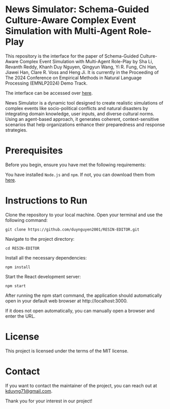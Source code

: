# News Simulator: Schema-Guided Culture-Aware Complex Event Simulation with Multi-Agent Role-Play

This repository is the interface for the paper of Schema-Guided Culture-Aware Complex Event Simulation with Multi-Agent Role-Play by Sha Li, Revanth Reddy, Khanh Duy Nguyen, Qingyun Wang, Yi R. Fung, Chi Han, Jiawei Han, Clare R. Voss and Heng Ji. It is currently in the Proceeding of The 2024 Conference on Empirical Methods in Natural Language Processing (EMNLP2024) Demo Track.

The interface can be accessed over [here](https://duynguyen2001.github.io/newssimulator/). 


News Simulator is a dynamic tool designed to create realistic simulations of complex events like socio-political conflicts and natural disasters by integrating domain knowledge, user inputs, and diverse cultural norms. Using an agent-based approach, it generates coherent, context-sensitive scenarios that help organizations enhance their preparedness and response strategies.



# Prerequisites

Before you begin, ensure you have met the following requirements:

You have installed `Node.js` and `npm`. If not, you can download them from [here](https://nodejs.org/en).
# Instructions to Run

Clone the repository to your local machine. Open your terminal and use the following command:
```
git clone https://github.com/duynguyen2001/RESIN-EDITOR.git
```

Navigate to the project directory:

```cd RESIN-EDITOR```

Install all the necessary dependencies:

```npm install```

Start the React development server:

```npm start```

After running the npm start command, the application should automatically open in your default web browser at http://localhost:3000. 

If it does not open automatically, you can manually open a browser and enter the URL.

# License

This project is licensed under the terms of the MIT license.

# Contact

If you want to contact the maintainer of the project, you can reach out at <a href="mailto:kduyng71@gmail.com">kduyng71@gmail.com</a>.

Thank you for your interest in our project!
